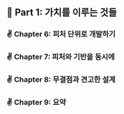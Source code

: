 ## 🌈 Part 1: 가치를 이루는 것들

### ✌️ Chapter 6: 피처 단위로 개발하기

### ✌ Chapter 7: 피처와 기반을 동시에

### ✌ Chapter 8: 무결점과 견고한 설계

### ✌ Chapter 9: 요약